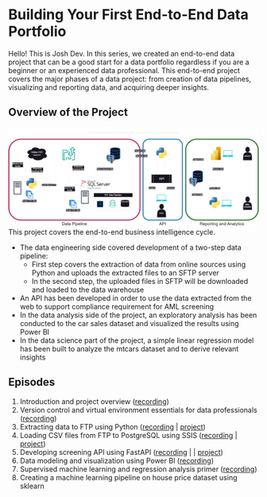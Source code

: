 # Building Your First End-to-End Data Portfolio
Hello! This is Josh Dev. In this series, we created an end-to-end data project that can be a good start for a data portfolio regardless if you are a beginner or an experienced data professional. This end-to-end project covers the major phases of a data project: from creation of data pipelines, visualizing and reporting data, and acquiring deeper insights.   

## Overview of the Project
![Alt text](/assets/images/diagram.png "Project Architecture Diagram")
This project covers the end-to-end business intelligence cycle. 
- The data engineering side covered development of a two-step data pipeline:
  - First step covers the extraction of data from online sources using Python and uploads the extracted files to an SFTP server
  - In the second step, the uploaded files in SFTP will be downloaded and loaded to the data warehouse
- An API has been developed in order to use the data extracted from the web to support compliance requirement for AML screening
- In the data analysis side of the project, an exploratory analysis has been conducted to the car sales dataset and visualized the results using Power BI
- In the data science part of the project, a simple linear regression model has been built to analyze the mtcars dataset and to derive relevant insights

## Episodes
1. Introduction and project overview ([recording](https://youtu.be/S9mVrof-bR8))
2. Version control and virtual environment essentials for data professionals ([recording](https://youtu.be/F5M4WZifOu0))
3. Extracting data to FTP using Python ([recording](https://youtu.be/j7fNG-V4aGE) | [project](/projects/3.%20Extracting%20data%20from%20web%20to%20FTP%20using%20Python/))
4. Loading CSV files from FTP to PostgreSQL using SSIS ([recording](https://youtu.be/m2DD-RvT-nA) | [project](/projects/4.%20Loading%20CSV%20files%20from%20FTP%20to%20PostgreSQL%20using%20SSIS/))
5. Developing screening API using FastAPI ([recording](https://www.youtube.com/live/QwxPWkWoU94?si=URTLbsLNBFEJjKXj) | | [project](/projects/5.%20Developing%20screening%20API%20using%20FastAPI/))
6. Data modeling and visualization using Power BI ([recording](https://youtu.be/0Y_DttINnBg?si=oJCWhNvYGVa-eK7I))
7. Supervised machine learning and regression analysis primer ([recording](https://youtu.be/IKqhdCGY40E?si=siu1uZ1dc0u5E-hs))
8. Creating a machine learning pipeline on house price dataset using sklearn
